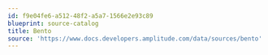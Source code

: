 ```yaml
---
id: f9e04fe6-a512-48f2-a5a7-1566e2e93c89
blueprint: source-catalog
title: Bento
source: 'https://www.docs.developers.amplitude.com/data/sources/bento'
---
```

